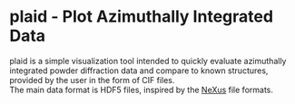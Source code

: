 # plaid - Plot Azimuthally Integrated Data  
plaid is a simple visualization tool intended to quickly evaluate azimuthally integrated powder diffraction data and compare to known structures, provided by the user in the form of CIF files.  
The main data format is HDF5 files, inspired by the [NeXus](https://www.nexusformat.org/) file formats.  
